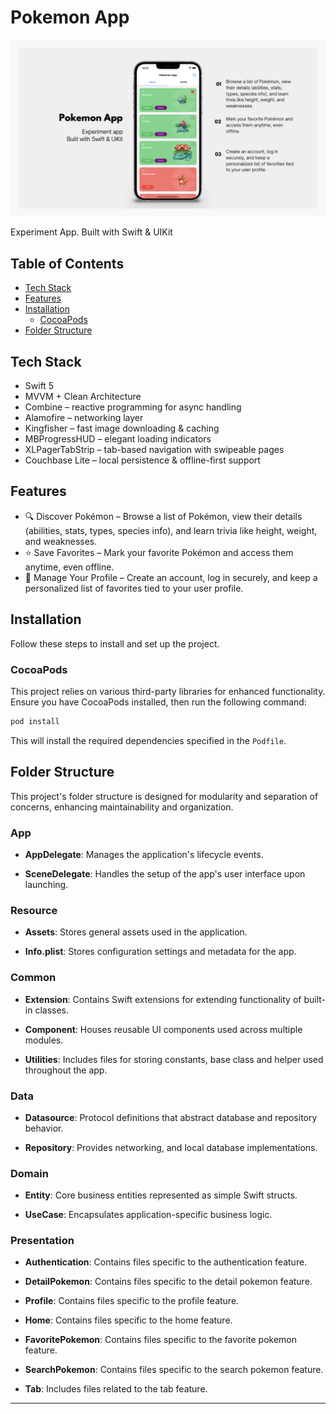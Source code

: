 # Pokemon App
![PokemonApp](https://github.com/19193-IbrohimHusain/PokemonApp/blob/main/Application%20Screen.png)

Experiment App. Built with Swift & UIKit

## Table of Contents
- [Tech Stack](#tech-stack)
- [Features](#features)
- [Installation](#installation)
  - [CocoaPods](#cocoapods)
- [Folder Structure](#folder-structure)

## Tech Stack

- Swift 5
- MVVM + Clean Architecture
- Combine – reactive programming for async handling
- Alamofire – networking layer
- Kingfisher – fast image downloading & caching
- MBProgressHUD – elegant loading indicators
- XLPagerTabStrip – tab-based navigation with swipeable pages
- Couchbase Lite – local persistence & offline-first support

## Features

- 🔍 Discover Pokémon – Browse a list of Pokémon, view their details (abilities, stats, types, species info), and learn trivia like height, weight, and weaknesses.
- ⭐ Save Favorites – Mark your favorite Pokémon and access them anytime, even offline.
- 👤 Manage Your Profile – Create an account, log in securely, and keep a personalized list of favorites tied to your user profile.

## Installation

Follow these steps to install and set up the project.

### CocoaPods

This project relies on various third-party libraries for enhanced functionality. Ensure you have CocoaPods installed, then run the following command:

```bash
pod install
```

This will install the required dependencies specified in the `Podfile`.

## Folder Structure

This project's folder structure is designed for modularity and separation of concerns, enhancing maintainability and organization.

### App

- **AppDelegate**: Manages the application's lifecycle events.
  
- **SceneDelegate**: Handles the setup of the app's user interface upon launching.

### Resource

- **Assets**: Stores general assets used in the application.

- **Info.plist**: Stores configuration settings and metadata for the app.

### Common

- **Extension**: Contains Swift extensions for extending functionality of built-in classes.

- **Component**: Houses reusable UI components used across multiple modules.

- **Utilities**: Includes files for storing constants, base class and helper used throughout the app.

### Data

- **Datasource**: Protocol definitions that abstract database and repository behavior.
  
- **Repository**: Provides networking, and local database implementations.

### Domain

- **Entity**: Core business entities represented as simple Swift structs.
  
- **UseCase**: Encapsulates application-specific business logic.

### Presentation

- **Authentication**: Contains files specific to the authentication feature.

- **DetailPokemon**: Contains files specific to the detail pokemon feature.

- **Profile**: Contains files specific to the profile feature.

- **Home**: Contains files specific to the home feature.

- **FavoritePokemon**: Contains files specific to the favorite pokemon feature.

- **SearchPokemon**: Contains files specific to the search pokemon feature.

- **Tab**: Includes files related to the tab feature.

---
